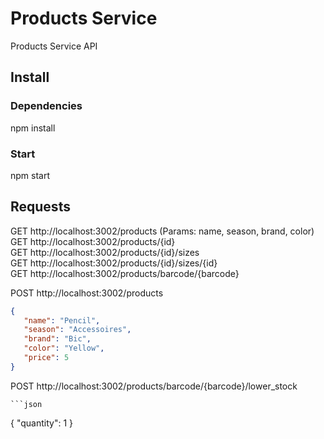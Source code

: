 # Products Service

Products Service API

## Install

### Dependencies

   npm install

### Start

   npm start

## Requests

   GET http://localhost:3002/products       (Params: name, season, brand, color)   
   GET http://localhost:3002/products/{id}  
   GET http://localhost:3002/products/{id}/sizes  
   GET http://localhost:3002/products/{id}/sizes/{id}  
   GET http://localhost:3002/products/barcode/{barcode}    

   POST http://localhost:3002/products  

   ```json
   {
      "name": "Pencil",
      "season": "Accessoires",
      "brand": "Bic",
      "color": "Yellow",
      "price": 5
   }
   ```

   POST http://localhost:3002/products/barcode/{barcode}/lower_stock

    ```json
   {
      "quantity": 1
   }
   ```